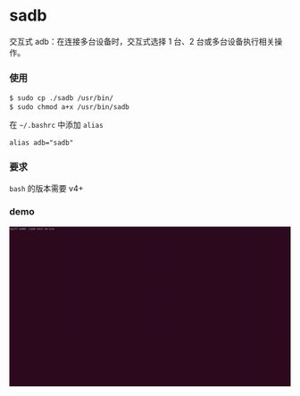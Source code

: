 # sadb

交互式 adb：在连接多台设备时，交互式选择 1 台、2 台或多台设备执行相关操作。

### 使用
```
$ sudo cp ./sadb /usr/bin/
$ sudo chmod a+x /usr/bin/sadb
```
在 `~/.bashrc` 中添加 `alias`
```
alias adb="sadb"
```

### 要求

`bash` 的版本需要 v4+


### demo
![](./screenshot/demo_0.gif)
